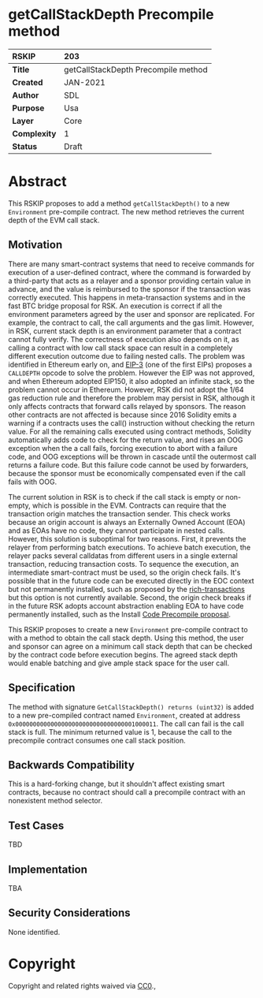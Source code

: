 # getCallStackDepth Precompile method


|RSKIP          | 203 |
| :------------ |:-------------|
|**Title**      |getCallStackDepth Precompile method|
|**Created**    |JAN-2021 |
|**Author**     |SDL |
|**Purpose**    |Usa |
|**Layer**      |Core |
|**Complexity** |1 |
|**Status**     |Draft |


# **Abstract**

This RSKIP proposes to add a method `getCallStackDepth()` to a new `Environment`  pre-compile contract. The new method retrieves the current depth of the EVM call stack.

## Motivation

There are many smart-contract systems that need to receive commands for execution of a user-defined contract, where the command is forwarded by a third-party that acts as a relayer and a sponsor providing certain value in advance, and the value is reimbursed to the sponsor if the transaction was correctly executed. This happens in meta-transaction systems and in the fast BTC bridge proposal for RSK. An execution is correct if all the environment parameters agreed by the user and sponsor are replicated. For example, the contract to call, the call arguments and the gas limit. However, in RSK,  current stack depth is an environment parameter that a contract cannot fully verify. The correctness of execution also depends on it, as calling a contract with low call stack space can result in a completely different execution outcome due to failing nested calls. The problem was identified in Ethereum early on, and [EIP-3](https://eips.ethereum.org/EIPS/eip-3) (one of the first EIPs) proposes a `CALLDEPTH` opcode to solve the problem. However the EIP was not approved, and when Ethereum adopted EIP150, it also adopted an infinite stack, so the problem cannot occur in Ethereum. However, RSK did not adopt the 1/64 gas reduction rule and therefore the problem may persist in RSK, although it only affects contracts that forward calls relayed by sponsors. The reason other contracts are not affected is because since 2016 Solidity emits a warning if a contracts uses the call() instruction without checking the return value. For all the remaining calls executed using contract methods, Solidity automatically adds code to check for the return value, and rises an OOG exception when the a call fails, forcing execution to abort with a failure code, and OOG exceptions will be thrown in cascade until the outermost call returns a failure code. But this failure code cannot be used by forwarders,  because the sponsor must be economically compensated even if the call fails with OOG. 

The current solution in RSK is to check if the call stack is empty or non-empty, which is possible in the EVM. Contracts can require that the transaction origin matches the transaction sender. This check works because an origin account is always an Externally Owned Account (EOA) and as EOAs have no code, they cannot participate in nested calls. However, this solution is suboptimal for two reasons. First, it prevents the relayer from performing batch executions. To achieve  batch execution, the relayer packs several calldatas from different users in a single external transaction, reducing transaction costs. To sequence the execution, an intermediate smart-contract must be used, so the origin check fails. It's possible that in the future code can be executed directly in the EOC context but not permanently installed, such as proposed by the [rich-transactions ](https://github.com/Arachnid/EIPs/blob/richtx/EIPS/EIP-draft-rich-transactions.md) but this option is not currently available. Second, the origin check breaks if in the future RSK adopts account abstraction enabling EOA to have code permanently installed, such as the Install [Code Precompile proposal](https://github.com/rsksmart/RSKIPs/blob/master/IPs/RSKIP167.md).

This RSKIP proposes to create a new `Environment` pre-compile contract to with a method to obtain the call stack depth. Using this method, the user and sponsor can agree on a minimum call stack depth that can be checked by the contract code before execution begins. The agreed stack depth would enable batching and give ample stack space for the user call.

## Specification

The method with signature `GetCallStackDepth() returns (uint32)` is added to a new pre-compiled contract named `Environment`, created at address `0x0000000000000000000000000000000001000011`. The call can fail is the call stack is full. The minimum returned value is 1, because the call to the precompile contract consumes one call stack position.


## Backwards Compatibility

This is a hard-forking change, but it shouldn't affect existing smart contracts, because no contract should call a precompile contract with an nonexistent method selector.


## Test Cases

TBD

## Implementation

TBA

## Security Considerations

None identified.

# **Copyright**

Copyright and related rights waived via [CC0](https://creativecommons.org/publicdomain/zero/1.0/).,

 
